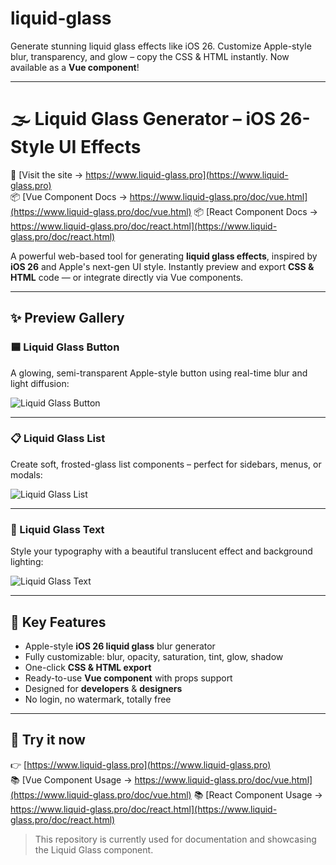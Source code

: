 # liquid-glass

Generate stunning liquid glass effects like iOS 26. Customize Apple-style blur, transparency, and glow – copy the CSS & HTML instantly. Now available as a **Vue component**!

---

# 🌫️ Liquid Glass Generator – iOS 26-Style UI Effects

🔗 [Visit the site → https://www.liquid-glass.pro](https://www.liquid-glass.pro)  
📦 [Vue Component Docs → https://www.liquid-glass.pro/doc/vue.html](https://www.liquid-glass.pro/doc/vue.html)
📦 [React Component Docs → https://www.liquid-glass.pro/doc/react.html](https://www.liquid-glass.pro/doc/react.html)

A powerful web-based tool for generating **liquid glass effects**, inspired by **iOS 26** and Apple's next-gen UI style. Instantly preview and export **CSS & HTML** code — or integrate directly via Vue components.

---

## ✨ Preview Gallery

### 🟦 Liquid Glass Button  
A glowing, semi-transparent Apple-style button using real-time blur and light diffusion:

![Liquid Glass Button](https://www.liquid-glass.pro/img/liquid-glass-button.jpg)

---

### 📋 Liquid Glass List  
Create soft, frosted-glass list components – perfect for sidebars, menus, or modals:

![Liquid Glass List](https://www.liquid-glass.pro/img/liquid-glass-list.jpg)

---

### 📝 Liquid Glass Text  
Style your typography with a beautiful translucent effect and background lighting:

![Liquid Glass Text](https://www.liquid-glass.pro/img/liquid-glass-text.jpg)

---

## 🧩 Key Features

- Apple-style **iOS 26 liquid glass** blur generator
- Fully customizable: blur, opacity, saturation, tint, glow, shadow
- One-click **CSS & HTML export**
- Ready-to-use **Vue component** with props support
- Designed for **developers** & **designers**
- No login, no watermark, totally free

---

## 🚀 Try it now

👉 [https://www.liquid-glass.pro](https://www.liquid-glass.pro)  
📚 [Vue Component Usage → https://www.liquid-glass.pro/doc/vue.html](https://www.liquid-glass.pro/doc/vue.html)
📚 [React Component Usage → https://www.liquid-glass.pro/doc/react.html](https://www.liquid-glass.pro/doc/react.html)

> This repository is currently used for documentation and showcasing the Liquid Glass component.
